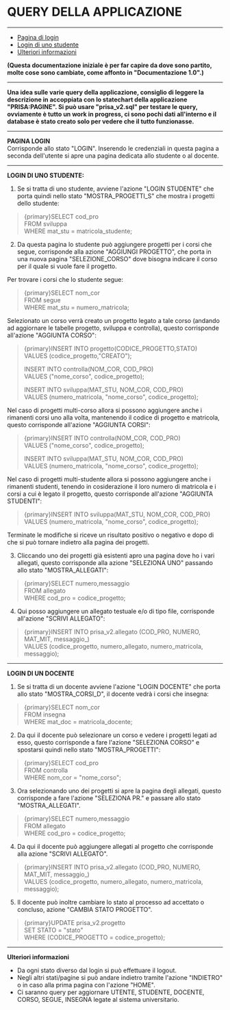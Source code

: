 # QUERY DELLA APPLICAZIONE

---
- [Pagina di login](#section-1)
- [Login di uno studente](#section-2)
- [Ulteriori informazioni](#section-3)

**(Questa documentazione iniziale è per far capire da dove sono partito, molte cose sono cambiate, come affonto in "Documentazione 1.0".)**  

---

**Una idea sulle varie query della applicazione, consiglio di leggere la descrizione in accoppiata con lo statechart della applicazione "PRISA:PAGINE". Si può usare "prisa_v2.sql" per testare le query, ovviamente è tutto un work in progress, ci sono pochi dati all'interno e il database è stato creato solo per vedere che il tutto funzionasse.**  

---
<a name="section-1"></a>
**PAGINA LOGIN**  
Corrisponde allo stato "LOGIN". 
Inserendo le credenziali in questa pagina a seconda dell'utente si apre una pagina dedicata allo studente o al docente. 

---
<a name="section-2"></a>
**LOGIN DI UNO STUDENTE:**

1. Se si tratta di uno studente, avviene l'azione "LOGIN STUDENTE" che porta quindi nello stato "MOSTRA_PROGETTI_S" che mostra i progetti dello studente:

> {primary}SELECT cod_pro  
> FROM sviluppa  
> WHERE mat_stu = matricola_studente;  

2. Da questa pagina lo studente può aggiungere progetti per i corsi che segue, corrisponde alla azione "AGGIUNGI PROGETTO", che porta in una nuova pagina "SELEZIONE_CORSO" dove bisogna indicare il corso per il quale si vuole fare il progetto.

Per trovare i corsi che lo studente segue:
> {primary}SELECT nom_cor  
> FROM segue  
> WHERE mat_stu = numero_matricola;  

Selezionato un corso verrà creato un progetto legato a tale corso (andando ad aggiornare le tabelle progetto, sviluppa e controlla), questo corrisponde all'azione "AGGIUNTA CORSO":

> {primary}INSERT INTO progetto(CODICE_PROGETTO,STATO)  
> VALUES (codice_progetto,"CREATO");  
>   
> INSERT INTO controlla(NOM_COR, COD_PRO)  
> VALUES ("nome_corso", codice_progetto);  
>   
> INSERT INTO sviluppa(MAT_STU, NOM_COR, COD_PRO)  
> VALUES (numero_matricola, "nome_corso", codice_progetto);  

Nel caso di progetti multi-corso allora si possono aggiungere anche i rimanenti corsi uno alla volta, mantenendo il codice di progetto e matricola, questo corrisponde all'azione "AGGIUNTA CORSI": 

> {primary}INSERT INTO controlla(NOM_COR, COD_PRO)  
> VALUES ("nome_corso", codice_progetto);  
>   
> INSERT INTO sviluppa(MAT_STU, NOM_COR, COD_PRO)  
> VALUES (numero_matricola, "nome_corso", codice_progetto); 

Nel caso di progetti multi-studente allora si possono aggiungere anche i rimanenti studenti, tenendo in cosiderazione il loro numero di matricola e i corsi a cui è legato il progetto, questo corrisponde all'azione "AGGIUNTA STUDENTI": 

> {primary}INSERT INTO sviluppa(MAT_STU, NOM_COR, COD_PRO)  
> VALUES (numero_matricola, "nome_corso", codice_progetto); 

Terminate le modifiche si riceve un risultato positivo o negativo e dopo di che si può tornare indietro alla pagina dei progetti.

3. Cliccando uno dei progetti già esistenti apro una pagina dove ho i vari allegati, questo corrisponde alla azione "SELEZIONA UNO" passando allo stato "MOSTRA_ALLEGATI":

> {primary}SELECT numero,messaggio  
> FROM allegato  
> WHERE cod_pro = codice_progetto;  

4. Qui posso aggiungere un allegato testuale e/o di tipo file, corrisponde all'azione "SCRIVI ALLEGATO":  

> {primary}INSERT INTO prisa_v2.allegato (COD_PRO, NUMERO, MAT_MIT, messaggio_)   
> VALUES (codice_progetto, numero_allegato, numero_matricola, messaggio);  

---

<a name="section-3"></a>
**LOGIN DI UN DOCENTE**

1. Se si tratta di un docente avviene l'azione "LOGIN DOCENTE" che porta allo stato "MOSTRA_CORSI_D", il docente vedrà i corsi che insegna:

> {primary}SELECT nom_cor  
> FROM insegna  
> WHERE mat_doc = matricola_docente;  

2. Da qui il docente può selezionare un corso e vedere i progetti legati ad esso, questo corrisponde a fare l'azione "SELEZIONA CORSO" e spostarsi quindi nello stato "MOSTRA_PROGETTI":

> {primary}SELECT cod_pro  
> FROM controlla  
> WHERE nom_cor = "nome_corso";  

3. Ora selezionando uno dei progetti si apre la pagina degli allegati, questo corrisponde a fare l'azione "SELEZIONA PR." e passare allo stato "MOSTRA_ALLEGATI".

> {primary}SELECT numero,messaggio    
> FROM allegato  
> WHERE cod_pro = codice_progetto;  

4. Da qui il docente può aggiungere allegati al progetto che corrisponde alla azione "SCRIVI ALLEGATO".

> {primary}INSERT INTO prisa_v2.allegato (COD_PRO, NUMERO, MAT_MIT, messaggio_)   
> VALUES (codice_progetto, numero_allegato, numero_matricola, messaggio);

5. Il docente può inoltre cambiare lo stato al processo ad accettato o concluso, azione "CAMBIA STATO PROGETTO".

> {primary}UPDATE prisa_v2.progetto   
> SET STATO = "stato"   
> WHERE (CODICE_PROGETTO = codice_progetto);  

---

**Ulteriori informazioni**

- Da ogni stato diverso dal login si può effettuare il logout.  
- Negli altri stati/pagine si può andare indietro tramite l'azione "INDIETRO" o in caso alla prima pagina con l'azione "HOME".  
- Ci saranno query per aggiornare UTENTE, STUDENTE, DOCENTE, CORSO, SEGUE, INSEGNA legate al sistema universitario.   









